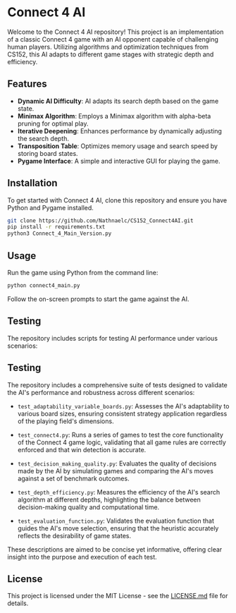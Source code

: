 # Connect 4 AI

Welcome to the Connect 4 AI repository! This project is an implementation of a classic Connect 4 game with an AI opponent capable of challenging human players. Utilizing algorithms and optimization techniques from CS152, this AI adapts to different game stages with strategic depth and efficiency.

## Features

- **Dynamic AI Difficulty**: AI adapts its search depth based on the game state.
- **Minimax Algorithm**: Employs a Minimax algorithm with alpha-beta pruning for optimal play.
- **Iterative Deepening**: Enhances performance by dynamically adjusting the search depth.
- **Transposition Table**: Optimizes memory usage and search speed by storing board states.
- **Pygame Interface**: A simple and interactive GUI for playing the game.

## Installation

To get started with Connect 4 AI, clone this repository and ensure you have Python and Pygame installed.

```bash
git clone https://github.com/Nathnaelc/CS152_Connect4AI.git
pip install -r requirements.txt
python3 Connect_4_Main_Version.py
```

## Usage

Run the game using Python from the command line:

```bash
python connect4_main.py
```

Follow the on-screen prompts to start the game against the AI.

## Testing

The repository includes scripts for testing AI performance under various scenarios:

## Testing

The repository includes a comprehensive suite of tests designed to validate the AI's performance and robustness across different scenarios:

- `test_adaptability_variable_boards.py`: Assesses the AI's adaptability to various board sizes, ensuring consistent strategy application regardless of the playing field's dimensions.

- `test_connect4.py`: Runs a series of games to test the core functionality of the Connect 4 game logic, validating that all game rules are correctly enforced and that win detection is accurate.

- `test_decision_making_quality.py`: Evaluates the quality of decisions made by the AI by simulating games and comparing the AI's moves against a set of benchmark outcomes.

- `test_depth_efficiency.py`: Measures the efficiency of the AI's search algorithm at different depths, highlighting the balance between decision-making quality and computational time.

- `test_evaluation_function.py`: Validates the evaluation function that guides the AI's move selection, ensuring that the heuristic accurately reflects the desirability of game states.

These descriptions are aimed to be concise yet informative, offering clear insight into the purpose and execution of each test.

## License

This project is licensed under the MIT License - see the [LICENSE.md](LICENSE) file for details.
